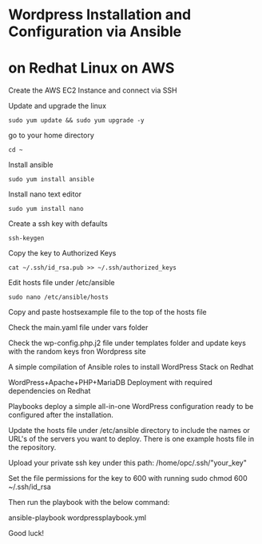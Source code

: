 # Wordpress Installation and Configuration via Ansible 
# on Redhat Linux on AWS

Create the AWS EC2 Instance and connect via SSH

Update and upgrade the linux

`sudo yum update && sudo yum upgrade -y`

go to your home directory

`cd ~`

Install ansible

`sudo yum install ansible`

Install nano text editor

`sudo yum install nano`

Create a ssh key with defaults

`ssh-keygen`

Copy the key to Authorized Keys

`cat ~/.ssh/id_rsa.pub >> ~/.ssh/authorized_keys`

Edit hosts file under /etc/ansible

`sudo nano /etc/ansible/hosts`

Copy and paste hostsexample file to the top of the hosts file

Check the main.yaml file under vars folder

Check the wp-config.php.j2 file under templates folder and update keys with the random keys fron Wordpress site




A simple compilation of Ansible roles to install WordPress Stack on Redhat

WordPress+Apache+PHP+MariaDB Deployment with required dependencies on Redhat

Playbooks deploy a simple all-in-one WordPress configuration ready to be configured after the installation.

Update the hosts file under /etc/ansible directory to include the names or URL's of the servers you want to deploy. There is one example hosts file in the repository.

Upload your private ssh key under this path: /home/opc/.ssh/"your_key" 

Set the file permissions for the key to 600 with running sudo chmod 600 ~/.ssh/id_rsa

Then run the playbook with the below command:

ansible-playbook wordpressplaybook.yml

Good luck!
